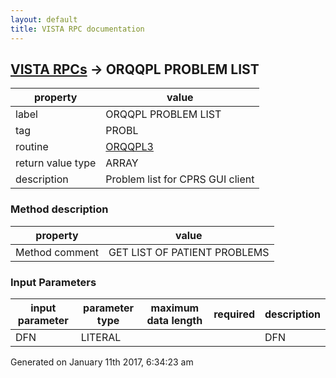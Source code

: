 ```yaml
---
layout: default
title: VISTA RPC documentation
---
```




## [VISTA RPCs](TableOfContent.md) &#8594; ORQQPL PROBLEM LIST 

 property | value 
--- | --- 
 label | ORQQPL PROBLEM LIST
 tag | PROBL
 routine | [ORQQPL3](http://code.osehra.org/dox/Routine_ORQQPL3_source.html)
 return value type | ARRAY
 description | Problem list for CPRS GUI client


### Method description

 property | value 
--- | --- 
 Method comment | GET LIST OF PATIENT PROBLEMS

### Input Parameters

| input parameter | parameter type | maximum data length | required | description | 
| --- | --- | --- | --- | --- | 
| DFN | LITERAL |  |  | DFN | 




Generated on January 11th 2017, 6:34:23 am